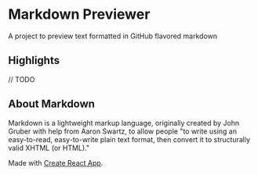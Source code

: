 # Markdown Previewer

A project to preview text formatted in GitHub flavored markdown

## Highlights

// TODO

## About Markdown

Markdown is a lightweight markup language, originally created by John Gruber with help from Aaron Swartz, to allow people "to write using an easy-to-read, easy-to-write plain text format, then convert it to structurally valid XHTML (or HTML)."

Made with [Create React App](https://github.com/facebook/create-react-app).
